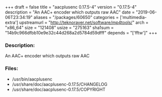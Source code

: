 +++
draft = false
title = "aacplusenc 0.17.5-4"
version = "0.17.5-4"
description = "An AAC+ encoder which outputs raw AAC"
date = "2019-06-06T23:34:19"
aliases = "/packages/60650"
categories = ['multimedia-extra']
upstreamurl = "http://teknoraver.net/software/mp4tools/"
arch = "x86_64"
size = "121408"
usize = "275163"
sha1sum = "14b9c966dfbb10e9e32c44d268a2d5784d59dfff"
depends = "['fftw']"
+++
### Description: 
An AAC+ encoder which outputs raw AAC

### Files: 
* /usr/bin/aacplusenc
* /usr/share/doc/aacplusenc-0.17.5/CHANGELOG
* /usr/share/doc/aacplusenc-0.17.5/COPYRIGHT
